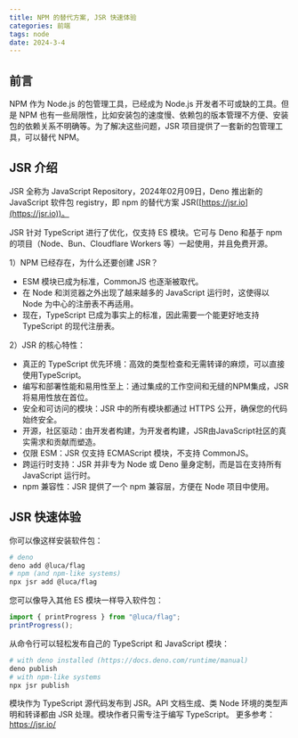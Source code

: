 ```yaml
---
title: NPM 的替代方案, JSR 快速体验
categories: 前端
tags: node
date: 2024-3-4
---
```


## 前言

NPM 作为 Node.js 的包管理工具，已经成为 Node.js 开发者不可或缺的工具。但是 NPM 也有一些局限性，比如安装包的速度慢、依赖包的版本管理不方便、安装包的依赖关系不明确等。为了解决这些问题，JSR 项目提供了一套新的包管理工具，可以替代 NPM。

## JSR 介绍

JSR 全称为 JavaScript Repository，2024年02月09日，Deno 推出新的 JavaScript 软件包 registry，即 npm 的替代方案 JSR([https://jsr.io](https://jsr.io))。

JSR 针对 TypeScript 进行了优化，仅支持 ES 模块。它可与 Deno 和基于 npm 的项目（Node、Bun、Cloudflare Workers 等）一起使用，并且免费开源。   

1）NPM 已经存在，为什么还要创建 JSR？
 - ESM 模块已成为标准，CommonJS 也逐渐被取代。
 - 在 Node 和浏览器之外出现了越来越多的 JavaScript 运行时，这使得以 Node 为中心的注册表不再适用。
 - 现在，TypeScript 已成为事实上的标准，因此需要一个能更好地支持 TypeScript 的现代注册表。

2）JSR 的核心特性：
 - 真正的 TypeScript 优先环境：高效的类型检查和无需转译的麻烦，可以直接使用TypeScript。
 - 编写和部署性能和易用性至上：通过集成的工作空间和无缝的NPM集成，JSR将易用性放在首位。
 - 安全和可访问的模块：JSR 中的所有模块都通过 HTTPS 公开，确保您的代码始终安全。
 - 开源，社区驱动：由开发者构建，为开发者构建，JSR由JavaScript社区的真实需求和贡献而塑造。
 - 仅限 ESM：JSR 仅支持 ECMAScript 模块，不支持 CommonJS。
 - 跨运行时支持：JSR 并非专为 Node 或 Deno 量身定制，而是旨在支持所有 JavaScript 运行时。
 - npm 兼容性：JSR 提供了一个 npm 兼容层，方便在 Node 项目中使用。

## JSR 快速体验

你可以像这样安装软件包：

```bash
# deno
deno add @luca/flag
# npm (and npm-like systems)
npx jsr add @luca/flag
```

您可以像导入其他 ES 模块一样导入软件包：

```javascript
import { printProgress } from "@luca/flag";
printProgress();
```

从命令行可以轻松发布自己的 TypeScript 和 JavaScript 模块：

```bash
# with deno installed (https://docs.deno.com/runtime/manual)
deno publish
# with npm-like systems
npx jsr publish
```

模块作为 TypeScript 源代码发布到 JSR。API 文档生成、类 Node 环境的类型声明和转译都由 JSR 处理。模块作者只需专注于编写 TypeScript。
更多参考：https://jsr.io/

